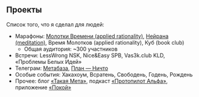 ## Проекты

Список того, что я сделал для людей:

- Марафоны: [Молотки Времени (applied rationality)](https://m0rtyn.github.io/slides/hammers-of-time), [Нейрана (meditation)](https://vas3k.club/project/9040/), Время Молотков (applied rationality), Куб (book club)
  - Общая аудитория: ~300 участников
- Встречи: LessWrong NSK, Nice&Easy SPB, Vas3k.club KLD, «Проблемы Белых Идей»
- Телеграм: [Метабаза](https://t.me/metabaza), [План — Ничто](https://t.me/planisnothing)
- Особые события: Хакахоум, Всратень, Свободень, Годень, Рождень
- Прочее: блог [«Такая Мета»](https://someta.site), подкаст [«Протопилот Альфа»](https://podcasters.spotify.com/pod/show/protopilotalpha), приложение [«Покой»](https://pokoy.app/about)